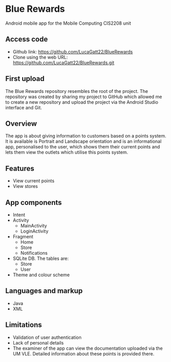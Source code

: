 # Blue Rewards
Android mobile app for the Mobile Computing CIS2208 unit

## Access code
 - Github link: https://github.com/LucaGatt22/BlueRewards
 - Clone using the web URL: https://github.com/LucaGatt22/BlueRewards.git

## First upload
The Blue Rewards repository resembles the root of the project. The repository was created by sharing my project to GitHub which allowed me to create a new repository and upload the project via the Android Studio interface and Git.

## Overview
The app is about giving information to customers based on a points system. It is available is Portrait and Landscape orientation and is an informational app, personalised to the user, which shows them their current points and lets them view the outlets which utilise this points system.

## Features
 - View current points
 - View stores

## App components
 - Intent
 - Activity
   - MainActivity
   - LoginActivity
 - Fragment
   - Home
   - Store
   - Notifications
 - SQLite DB. The tables are:
   - Store
   - User
 - Theme and colour scheme

## Languages and markup
 - Java
 - XML

## Limitations
 - Validation of user authentication
 - Lack of personal details
 - The examiner of the app can view the documentation uploaded via the UM VLE. Detailed information about these points is provided there.
